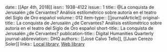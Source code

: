 date:: [[Apr 4th, 2018]]
issn:: 1938-4122
issue:: 1
title:: @La conquista de Jerusalén ¿de Cervantes? Análisis estilométrico sobre autoría en el teatro del Siglo de Oro español
volume:: 012
item-type:: [[journalArticle]]
original-title:: La conquista de Jerusalén ¿de Cervantes? Análisis estilométrico sobre autoría en el teatro del Siglo de Oro español
short-title:: La conquista de Jerusalén ¿de Cervantes?
publication-title:: Digital Humanities Quarterly
journal-abbreviation:: DHQ
authors:: [[José Calvo Tello]], [[Juan Cerezo Soler]]
links:: [Local library](zotero://select/groups/2386895/items/9QCYPFLP), [Web library](https://www.zotero.org/groups/2386895/items/9QCYPFLP)
